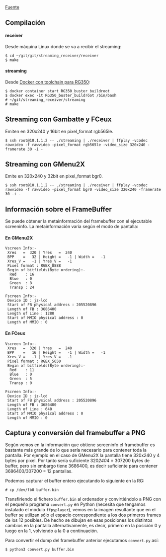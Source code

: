 [Fuente](https://gist.github.com/NickHu/95e8e5e1b8b326d2cb46ce461d3ec701)

## Compilación

#### receiver

Desde máquina Linux donde se va a recibir el streaming:

```
$ cd ~/git/git/streaming_receiver/receiver
$ make
```

#### streaming

Desde [Docker con toolchain para RG350](/2020-05-25-rg350_docker_buildroot.html#compilacion-de-distribucion-od-contrib):

```
$ docker container start RG350_buster_buildroot
$ docker exec -it RG350_buster_buildroot /bin/bash
# ~/git/streaming_receiver/streaming
# make
```

## Streaming con Gambatte y FCeux

Emiten en 320x240 y 16bit en pixel_format rgb565le.

```
$ ssh root@10.1.1.2 -- ./streaming | ./receiver | ffplay -vcodec rawvideo -f rawvideo -pixel_format rgb565le -video_size 320x240 -framerate 30 -i -
```

## Streaming con GMenu2X

Emite en 320x240 y 32bit en pixel_format bgr0.

```
$ ssh root@10.1.1.2 -- ./streaming | ./receiver | ffplay -vcodec rawvideo -f rawvideo -pixel_format bgr0 -video_size 320x240 -framerate 30 -i -
```

## Información sobre el FrameBuffer

Se puede obtener la metainformación del framebuffer con el ejecutable screeninfo. La metainformación varía según el modo de pantalla:

#### En GMenu2X

```
Vscreen Info:-
 Xres   =  320 | Yres   =  240
 BPP    =   32 | Height =   -1 | Width =   -1
 Xres_V =   -1 | Yres_V =   -1
 Pixel format : RGBX_8888
 Begin of bitfields(Byte ordering):-
  Red    : 16
  Blue   : 0
  Green  : 8
  Transp : 24

Fscreen Info:-
 Device ID : jz-lcd
 Start of FB physical address : 205520896
 Length of FB : 3686400
 Length of Line : 1280
 Start of MMIO physical address : 0
 Length of MMIO : 0
```

#### En FCeux

```
Vscreen Info:-
 Xres   =  320 | Yres   =  240
 BPP    =   16 | Height =   -1 | Width =   -1
 Xres_V =   -1 | Yres_V =   -1
 Pixel format : RGBX_5650
 Begin of bitfields(Byte ordering):-
  Red    : 11
  Blue   : 0
  Green  : 5
  Transp : 0

Fscreen Info:-
 Device ID : jz-lcd
 Start of FB physical address : 205520896
 Length of FB : 3686400
 Length of Line : 640
 Start of MMIO physical address : 0
 Length of MMIO : 0
```

## Captura y conversión del framebuffer a PNG

Según vemos en la información que obtiene screeninfo el framebuffer es bastante más grande de lo que sería necesario para contener toda la pantalla. Por ejemplo en el caso de GMenu2X la pantalla tiene 320x240 y 4 bytes por pixel. Por tanto sería suficiente 320*240*4 = 307200 bytes de buffer, pero sin embargo tiene 3686400, es decir suficiente para contener 3686400/307200 = 12 pantallas.

Podemos capturar el buffer entero ejecutando lo siguiente en la RG:

```
# cp /dev/fb0 buffer.bin
```

Transfiriendo el fichero `buffer.bin` al ordenador y convirtiéndolo a PNG con el pequeño programa `convert.py` en Python (necesita que tengamos instalado el módulo `ffpyplayer`), vemos en la imagen resultante que en el buffer se utilizan sólo el espacio correspondiente a los dos primeros frames de los 12 posibles. De hecho se dibujan en esas posiciones los distintos cambios en la pantalla alternativamente, es decir, primero en la posición 0 y luego en la 1, volviendo a la 0 a continuación.

Para convertir el dump del framebuffer anterior ejecutamos `convert.py` así:

```
$ python3 convert.py buffer.bin
```
